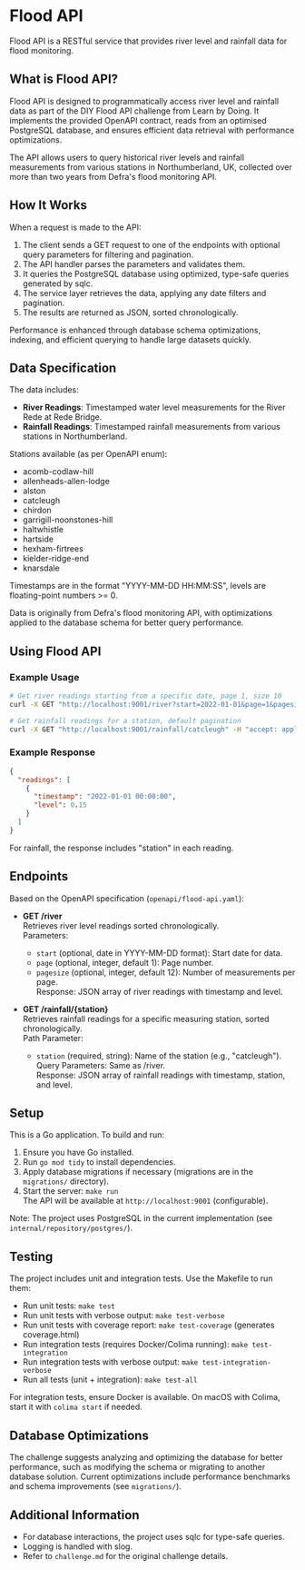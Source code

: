# Flood API

Flood API is a RESTful service that provides river level and rainfall data for flood monitoring.

## What is Flood API?

Flood API is designed to programmatically access river level and rainfall data as part of the DIY Flood API challenge from Learn by Doing. It implements the provided OpenAPI contract, reads from an optimised PostgreSQL database, and ensures efficient data retrieval with performance optimizations.

The API allows users to query historical river levels and rainfall measurements from various stations in Northumberland, UK, collected over more than two years from Defra's flood monitoring API.

## How It Works

When a request is made to the API:

1. The client sends a GET request to one of the endpoints with optional query parameters for filtering and pagination.
2. The API handler parses the parameters and validates them.
3. It queries the PostgreSQL database using optimized, type-safe queries generated by sqlc.
4. The service layer retrieves the data, applying any date filters and pagination.
5. The results are returned as JSON, sorted chronologically.

Performance is enhanced through database schema optimizations, indexing, and efficient querying to handle large datasets quickly.

## Data Specification

The data includes:

- **River Readings**: Timestamped water level measurements for the River Rede at Rede Bridge.
- **Rainfall Readings**: Timestamped rainfall measurements from various stations in Northumberland.

Stations available (as per OpenAPI enum):

- acomb-codlaw-hill
- allenheads-allen-lodge
- alston
- catcleugh
- chirdon
- garrigill-noonstones-hill
- haltwhistle
- hartside
- hexham-firtrees
- kielder-ridge-end
- knarsdale

Timestamps are in the format "YYYY-MM-DD HH:MM:SS", levels are floating-point numbers >= 0.

Data is originally from Defra's flood monitoring API, with optimizations applied to the database schema for better query performance.

## Using Flood API

### Example Usage

```bash
# Get river readings starting from a specific date, page 1, size 10
curl -X GET "http://localhost:9001/river?start=2022-01-01&page=1&pagesize=10" -H "accept: application/json"
```

```bash
# Get rainfall readings for a station, default pagination
curl -X GET "http://localhost:9001/rainfall/catcleugh" -H "accept: application/json"
```

### Example Response

```json
{
  "readings": [
    {
      "timestamp": "2022-01-01 00:00:00",
      "level": 0.15
    }
  ]
}
```

For rainfall, the response includes "station" in each reading.

## Endpoints

Based on the OpenAPI specification (`openapi/flood-api.yaml`):

- **GET /river**  
  Retrieves river level readings sorted chronologically.  
  Parameters:

  - `start` (optional, date in YYYY-MM-DD format): Start date for data.
  - `page` (optional, integer, default 1): Page number.
  - `pagesize` (optional, integer, default 12): Number of measurements per page.  
    Response: JSON array of river readings with timestamp and level.

- **GET /rainfall/{station}**  
  Retrieves rainfall readings for a specific measuring station, sorted chronologically.  
  Path Parameter:
  - `station` (required, string): Name of the station (e.g., "catcleugh").  
    Query Parameters: Same as /river.  
    Response: JSON array of rainfall readings with timestamp, station, and level.

## Setup

This is a Go application. To build and run:

1. Ensure you have Go installed.
2. Run `go mod tidy` to install dependencies.
3. Apply database migrations if necessary (migrations are in the `migrations/` directory).
4. Start the server: `make run`  
   The API will be available at `http://localhost:9001` (configurable).

Note: The project uses PostgreSQL in the current implementation (see `internal/repository/postgres/`).

## Testing

The project includes unit and integration tests. Use the Makefile to run them:

- Run unit tests: `make test`
- Run unit tests with verbose output: `make test-verbose`
- Run unit tests with coverage report: `make test-coverage` (generates coverage.html)
- Run integration tests (requires Docker/Colima running): `make test-integration`
- Run integration tests with verbose output: `make test-integration-verbose`
- Run all tests (unit + integration): `make test-all`

For integration tests, ensure Docker is available. On macOS with Colima, start it with `colima start` if needed.

## Database Optimizations

The challenge suggests analyzing and optimizing the database for better performance, such as modifying the schema or migrating to another database solution. Current optimizations include performance benchmarks and schema improvements (see `migrations/`).

## Additional Information

- For database interactions, the project uses sqlc for type-safe queries.
- Logging is handled with slog.
- Refer to `challenge.md` for the original challenge details.
